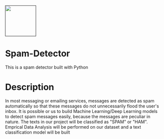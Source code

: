 <a href="" target="blank"><img style="display: flex; justify-content: center" src="https://imgs.search.brave.com/MBji8zRsXplWgqrPdXdPlqvmsY9CDj1J04iM20mhet0/rs:fit:860:0:0:0/g:ce/aHR0cHM6Ly93d3cu/Y29tb2RvLmNvbS9p/bWFnZXMvc3BhbS1k/ZXRlY3Rvci1vbmxp/bmUucG5n" height="100" /></a>

# Spam-Detector
This is a spam detector built with Python

# Description
In most messaging or emailing services, messages are detected as spam automatically so that these messages do not unnecessarily flood the user's inbox. It is possible or us to build Machine Learning/Deep Learning models to detect spam messages easily, because the messages are peculiar in nature. The texts in our project will be classified as "SPAM" or "HAM". Emprical Data Analysis will be performed on our dataset and a text classification model will be built
